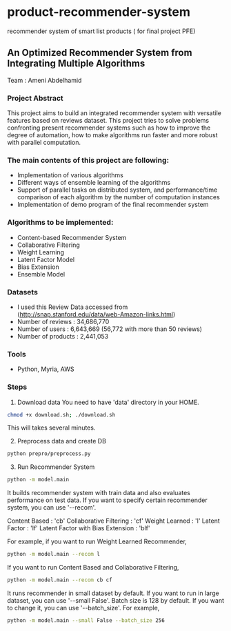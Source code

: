 # product-recommender-system
recommender system of smart list products ( for final project PFE)

## An Optimized Recommender System from Integrating Multiple Algorithms
 
Team : Ameni Abdelhamid
 
### Project Abstract
This project aims to build an integrated recommender system with versatile features based on reviews dataset. This project tries to solve problems confronting present recommender systems such as how to improve the degree of automation, how to make algorithms run faster and more robust with parallel computation.

### The main contents of this project are following:
- Implementation of various algorithms
- Different ways of ensemble learning of the algorithms
- Support of parallel tasks on distributed system, and performance/time comparison of each algorithm by the number of computation instances
- Implementation of demo program of the final recommender system

### Algorithms to be implemented:
- Content-based Recommender System
- Collaborative Filtering
- Weight Learning
- Latent Factor Model
- Bias Extension
- Ensemble Model 

### Datasets
- I used this Review Data accessed from (http://snap.stanford.edu/data/web-Amazon-links.html)
- Number of reviews : 34,686,770
- Number of users : 6,643,669 (56,772 with more than 50 reviews)
- Number of products : 2,441,053

### Tools
- Python, Myria, AWS


### Steps

1. Download data
You need to have 'data' directory in your HOME.

```bash
chmod +x download.sh; ./download.sh 
```

This will takes several minutes.

2. Preprocess data and create DB
```bash
python prepro/preprocess.py
```

3. Run Recommender System
```bash
python -m model.main
```
It builds recommender system with train data and also evaluates performance on test data. If you want to specify certain recommender system, you can use '--recom'.

Content Based : 'cb'
Collaborative Filtering : 'cf'
Weight Learned : 'l'
Latent Factor : 'lf'
Latent Factor with Bias Extension : 'blf'

For example, if you want to run Weight Learned Recommender,
```bash
python -m model.main --recom l
```
If you want to run Content Based and Collaborative Filtering,
```bash
python -m model.main --recom cb cf
```
It runs recommender in small dataset by default. If you want to run in large dataset, you can use '--small False'. Batch size is 128 by default. If you want to change it, you can use '--batch_size'. For example,
```bash
python -m model.main --small False --batch_size 256
```

